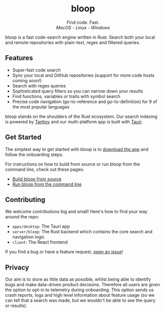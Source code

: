 <h1 align="center"><b>bloop</b></h1>
<p align="center">Find code. Fast.
    <br />
    <i>MacOS</i> -
    <i>Linux</i> -
    <i>Windows</i>
<p>

bloop is a fast code-search engine written in Rust. Search both your local and remote
repositories with plain-text, regex and filtered queries.

## Features

- Super-fast code search
- Sync your local and GitHub repositories (support for more code hosts coming soon!)
- Search with regex queries
- Sophisticated query filters so you can narrow down your results
- Find functions, variables or traits with symbol search
- Precise code navigation (go-to-reference and go-to-definition) for 9 of the most popular languages

bloop stands on the shoulders of the Rust ecosystem. Our search indexing is powered by [Tantivy](https://github.com/quickwit-oss/tantivy) and our multi-platform app is built with [Tauri](https://github.com/tauri-apps/tauri).

## Get Started

The simplest way to get started with bloop is to [download the app]() and follow the onboarding steps.

For instructions on how to build from source or run bloop from the command line, check out these pages:
- [Build bloop from source]()
- [Run bloop from the command line]()

## Contributing

We welcome contributions big and small! Here's how to find your way around the repo:

- `apps/desktop`: The Tauri app
- `server/bleep`: The Rust backend which contains the core search and navigation logic
- `client`: The React frontend

If you find a bug or have a feature request, [open an issue]()!

## Privacy

Our aim is to store as little data as possible, whilst being able to identify bugs and make data-driven product decisions. Therefore all users are given the option to opt-in to telemetry during onboarding. This option sends us crash reports, logs and high level information about feature usage (so we can tell that a search was made, but we wouldn't be able to see the query or results).